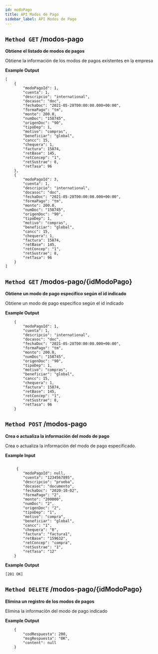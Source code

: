 ```yaml
---
id: modoPago
title: API Modos de Pago
sidebar_label: API Modos de Pago
---
```


## `Method GET` /modos-pago
**Obtiene el listado de modos de pagos**

Obtiene la información de los modos de pagos existentes en la empresa

**Example Output**


```
[
    {
        "modoPagoId": 1,
        "cuenta": 1,
        "descripcio": "international",
        "docasoc": "doc",
        "fechaDoc": "2021-05-28T00:00:00.000+00:00",
        "formaPago": "tm",
        "monto": 200.0,
        "numDoc": "158745",
        "origenDoc": "90",
        "tipoDep": 1,
        "motivo": "compras",
        "beneficiar": "global",
        "cancc": 15,
        "chequera": 1,
        "factura": 15874,
        "retBase": 145,
        "retConcep": "1",
        "retSustrae": 8,
        "retTasa": 96
    },
    {
        "modoPagoId": 3,
        "cuenta": 1,
        "descripcio": "international",
        "docasoc": "doc",
        "fechaDoc": "2021-05-28T00:00:00.000+00:00",
        "formaPago": "tm",
        "monto": 200.0,
        "numDoc": "158745",
        "origenDoc": "90",
        "tipoDep": 1,
        "motivo": "compras",
        "beneficiar": "global",
        "cancc": 15,
        "chequera": 1,
        "factura": 15874,
        "retBase": 145,
        "retConcep": "1",
        "retSustrae": 8,
        "retTasa": 96
    }
]
```

## `Method GET` /modos-pago/{idModoPago}
**Obtiene un modo de pago especifico según el id indicado**

Obtiene un modo de pago especifico según el id indicado

**Example Output**


```
    {
        "modoPagoId": 1,
        "cuenta": 1,
        "descripcio": "international",
        "docasoc": "doc",
        "fechaDoc": "2021-05-28T00:00:00.000+00:00",
        "formaPago": "tm",
        "monto": 200.0,
        "numDoc": "158745",
        "origenDoc": "90",
        "tipoDep": 1,
        "motivo": "compras",
        "beneficiar": "global",
        "cancc": 15,
        "chequera": 1,
        "factura": 15874,
        "retBase": 145,
        "retConcep": "1",
        "retSustrae": 8,
        "retTasa": 96
    }
```

## `Method POST` /modos-pago
**Crea o actualiza la información del modo de pago**

Crea o actualiza la información del modo de pago especificado.

**Example Input**

```
	
     {
        "modoPagoId": null,
        "cuenta": "1234567895",
        "descripcio": "prueba",
        "docasoc": "documento",
        "fechaDoc": "2020-10-02",
        "formaPago": "2",
        "monto": "200000",
        "numDoc": "2",
        "origenDoc": "2",
        "tipoDep": "1",
        "motivo": "compra",
        "beneficiar": "global",
        "cancc": "1",
        "chequera": "0",
        "factura": "factura1",
        "retBase": "159632",
        "retConcep": "compra",
        "retSustrae": "1",
        "retTasa": "12"
    }

```

**Example Output**

```
[201 OK]
```

## `Method DELETE` /modos-pago/{idModoPago}
**Elimina un registro de los modos de pagos**

Elimina la información del modo de pago indicado

**Example Output**

```
	{
		"codRespuesta": 200,
		"msgRespuesta": "OK",
		"content": null
	}
```
